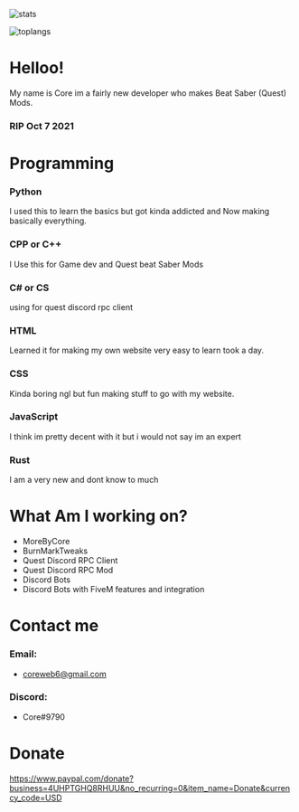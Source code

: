 ![stats](https://github-readme-stats.vercel.app/api?username=Core-Quest&theme=dark) 


![toplangs](https://github-readme-stats.vercel.app/api/top-langs/?username=Core-Quest&theme=dark)





# Helloo!
My name is Core im a fairly new developer  who makes Beat Saber (Quest) Mods.
### RIP Oct 7 2021

# Programming

### Python
I used this to learn the basics but got kinda addicted and Now making basically everything.

### CPP or C++
I Use this for Game dev and Quest beat Saber Mods

### C# or CS
using for quest discord rpc client

### HTML
Learned it for making my own website very easy to learn took a day.

### CSS
Kinda boring ngl but fun making stuff to go with my website.

### JavaScript
I think im pretty decent with it but i would not say im an expert

### Rust
I am a very new and dont know to much

# What Am I working on?
* MoreByCore
* BurnMarkTweaks
* Quest Discord RPC Client
* Quest Discord RPC Mod
* Discord Bots
* Discord Bots with FiveM features and integration

# Contact me
### Email:
* coreweb6@gmail.com
### Discord:
* Core#9790


# Donate
https://www.paypal.com/donate?business=4UHPTGHQ8RHUU&no_recurring=0&item_name=Donate&currency_code=USD
